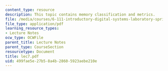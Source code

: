 ```yaml
---
content_type: resource
description: This topic contains memory classification and metrics.
file: /media/courses/6-111-introductory-digital-systems-laboratory-spring-2006/499fae5e27b58a4b28605923aebe210e_lec7.pdf
file_type: application/pdf
learning_resource_types:
- Lecture Notes
ocw_type: OCWFile
parent_title: Lecture Notes
parent_type: CourseSection
resourcetype: Document
title: lec7.pdf
uid: 499fae5e-27b5-8a4b-2860-5923aebe210e
---
```

